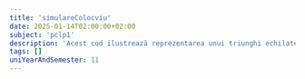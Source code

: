 ```yaml
---
title: 'simulareColocviu'
date: 2025-01-14T02:00:00+02:00
subject: 'pclp1'
description: 'Acest cod ilustrează reprezentarea unui triunghi echilateral printr-o structură, aplicând formule geometrice pentru calculul perimetrului și ariei acestuia.'
tags: []
uniYearAndSemester: 11
---
```


